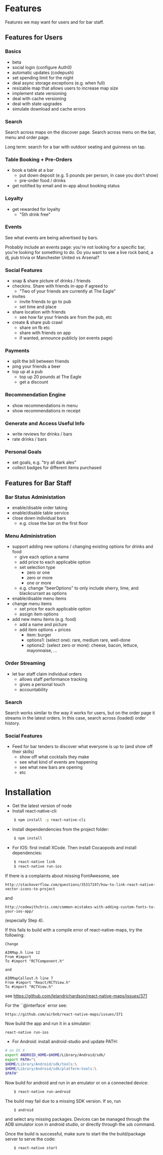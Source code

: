 # Features

Features we may want for users and for bar staff.

## Features for Users

### Basics

* beta
* social login (configure Auth0)
* automatic updates (codepush)
* set spending limit for the night
* deal async storage exceptions (e.g. when full)
* resizable map that allows users to increase map size
* implement state versioning
* deal with cache versioning
* deal with state upgrades
* simulate download and cache errors

### Search

Search across maps on the discover page. Search across menu on the bar, menu
and order page.

Long term: search for a bar with outdoor seating and guinness on tap.

### Table Booking + Pre-Orders

* book a table at a bar
    * put down deposit (e.g. 5 pounds per person, in case you don't show)
    * pre-order food / drinks
* get notified by email and in-app about booking status

### Loyalty

* get rewarded for loyalty
    * "5th drink free"

### Events

See what events are being advertised by bars.

Probably include an events page: you're not looking for a specific bar, you're
looking for something to do. Do you want to see a live rock band, a dj, pub trivia or
Manchester United vs Arsenal?

### Social Features

* snap & share picture of drinks / friends
* checkins. Share with friends in-app if agreed to
    * "Two of your friends are currently at The Eagle"
* invites
    * invite friends to go to pub
    * set time and place
* share location with friends
    * see how far your friends are from the pub, etc
* create & share pub crawl
    * share on fb etc
    * share with friends on app
    * if wanted, announce publicly (on events page)

### Payments

* split the bill between friends
* ping your friends a beer
* top up at a pub
    * top up 20 pounds at The Eagle
    * get a discount

### Recommendation Engine

* show recommendations in menu
* show recommendations in receipt

### Generate and Access Useful Info

* write reviews for drinks / bars
* rate drinks / bars

### Personal Goals

* set goals, e.g. "try all dark ales"
* collect badges for different items purchased

## Features for Bar Staff

### Bar Status Administation

* enable/disable order taking
* enable/disable table service
* close down individual bars
    * e.g. close the bar on the first floor

### Menu Administration

* support adding new options / changing existing options for drinks and food
    * give each option a name
    * add price to each applicable option
    * set selection type
        * zero or one
        * zero or more
        * one or more
    * e.g. change "beerOptions" to only include sherry, lime, and blackcurrant as options
* enable/disable menu items
* change menu items
    * set price for each applicable option
    * assign item options
* add new menu items (e.g. food)
    * add a name and picture
    * add item options + prices
        * item: burger
        * options1: (select one): rare, medium rare, well-done
        * options2: (select zero or more): cheese, bacon, lettuce, mayonnaise, ...

### Order Streaming

* let bar staff claim individual orders
    * allows staff performance tracking
    * gives a personal touch
    * accountability

### Search

Search works similar to the way it works for users, but on the order page
it streams in the latest orders. In this case, search across (loaded) order history.

### Social Features

* Feed for bar tenders to discover what everyone is up to (and show off their skills)
    * show off what cocktails they make
    * see what kind of events are happening
    * see what new bars are opening
    * etc

# Installation

* Get the latest version of node
* Install react-native-cli:

```bash
    $ npm install -g react-native-cli
```

* Install dependendencies from the project folder:

```bash
    $ npm install
```

* For IOS: first install XCode. Then install Cocaopods and install dependencies:

```bash
    $ react-native link
    $ react-native run-ios
```

If there is a complaints about missing FontAwesome, see

    http://stackoverflow.com/questions/35317197/how-to-link-react-native-vector-icons-to-project

and

    http://codewithchris.com/common-mistakes-with-adding-custom-fonts-to-your-ios-app/

(especially Step 4).

If this fails to build with a compile error of react-native-maps, try the following:

```
Change

AIRMap.h line 12
From #import
To #import "RCTComponent.h"

and

AIRMapCallout.h line 7
From #import "React/RCTView.h"
To #import "RCTView.h"
```

see https://github.com/lelandrichardson/react-native-maps/issues/371

For the ``@interface` error see:

    https://github.com/airbnb/react-native-maps/issues/371

Now build the app and run it in a simulator:

```bash
react-native run-ios
```

* For Android: install android-studio and update PATH:

```bash
# on OS X
export ANDROID_HOME=$HOME/Library/Android/sdk/
export PATH="\
$HOME/Library/Android/sdk/tools:\
$HOME/Library/Android/sdk/platform-tools:\
$PATH"
```

Now build for android and run in an emulator or on a connected device:

```bash
    $ react-native run-android
```

The build may fail due to a missing SDK version. If so, run

```bash
    $ android
```

and select any missing packages. Devices can be managed through the ADB simulator icon in android studio, or directly through the `adb` command.

Once the build is successful, make sure to start the the build/package server to serve the code:

```bash
    $ react-native start
```
